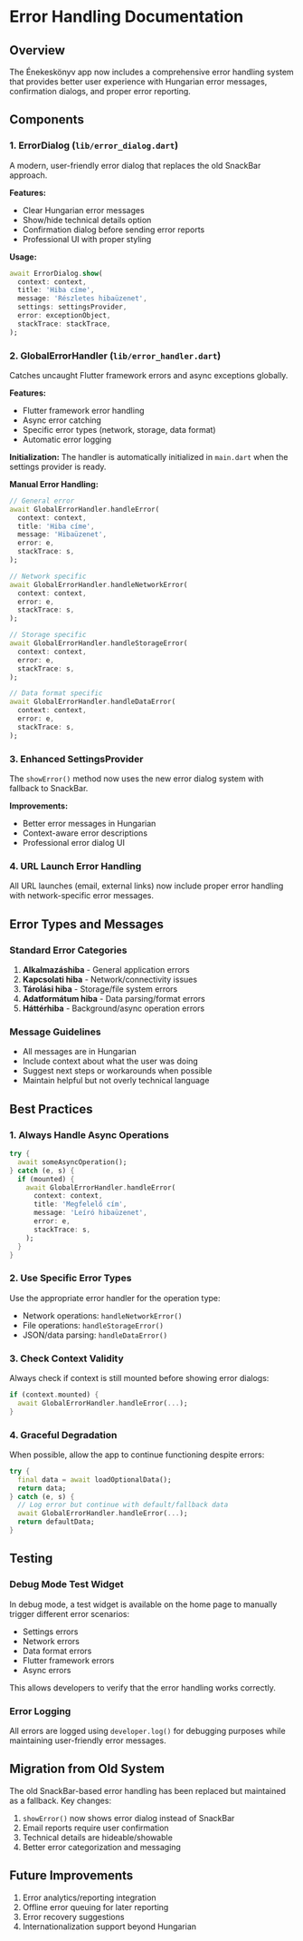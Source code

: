 # Error Handling Documentation

## Overview

The Énekeskönyv app now includes a comprehensive error handling system that provides better user experience with Hungarian error messages, confirmation dialogs, and proper error reporting.

## Components

### 1. ErrorDialog (`lib/error_dialog.dart`)

A modern, user-friendly error dialog that replaces the old SnackBar approach.

**Features:**
- Clear Hungarian error messages
- Show/hide technical details option
- Confirmation dialog before sending error reports
- Professional UI with proper styling

**Usage:**
```dart
await ErrorDialog.show(
  context: context,
  title: 'Hiba címe',
  message: 'Részletes hibaüzenet',
  settings: settingsProvider,
  error: exceptionObject,
  stackTrace: stackTrace,
);
```

### 2. GlobalErrorHandler (`lib/error_handler.dart`)

Catches uncaught Flutter framework errors and async exceptions globally.

**Features:**
- Flutter framework error handling
- Async error catching
- Specific error types (network, storage, data format)
- Automatic error logging

**Initialization:**
The handler is automatically initialized in `main.dart` when the settings provider is ready.

**Manual Error Handling:**
```dart
// General error
await GlobalErrorHandler.handleError(
  context: context,
  title: 'Hiba címe',
  message: 'Hibaüzenet',
  error: e,
  stackTrace: s,
);

// Network specific
await GlobalErrorHandler.handleNetworkError(
  context: context,
  error: e,
  stackTrace: s,
);

// Storage specific
await GlobalErrorHandler.handleStorageError(
  context: context,
  error: e,
  stackTrace: s,
);

// Data format specific
await GlobalErrorHandler.handleDataError(
  context: context,
  error: e,
  stackTrace: s,
);
```

### 3. Enhanced SettingsProvider

The `showError()` method now uses the new error dialog system with fallback to SnackBar.

**Improvements:**
- Better error messages in Hungarian
- Context-aware error descriptions
- Professional error dialog UI

### 4. URL Launch Error Handling

All URL launches (email, external links) now include proper error handling with network-specific error messages.

## Error Types and Messages

### Standard Error Categories

1. **Alkalmazáshiba** - General application errors
2. **Kapcsolati hiba** - Network/connectivity issues
3. **Tárolási hiba** - Storage/file system errors
4. **Adatformátum hiba** - Data parsing/format errors
5. **Háttérhiba** - Background/async operation errors

### Message Guidelines

- All messages are in Hungarian
- Include context about what the user was doing
- Suggest next steps or workarounds when possible
- Maintain helpful but not overly technical language

## Best Practices

### 1. Always Handle Async Operations

```dart
try {
  await someAsyncOperation();
} catch (e, s) {
  if (mounted) {
    await GlobalErrorHandler.handleError(
      context: context,
      title: 'Megfelelő cím',
      message: 'Leíró hibaüzenet',
      error: e,
      stackTrace: s,
    );
  }
}
```

### 2. Use Specific Error Types

Use the appropriate error handler for the operation type:
- Network operations: `handleNetworkError()`
- File operations: `handleStorageError()`
- JSON/data parsing: `handleDataError()`

### 3. Check Context Validity

Always check if context is still mounted before showing error dialogs:

```dart
if (context.mounted) {
  await GlobalErrorHandler.handleError(...);
}
```

### 4. Graceful Degradation

When possible, allow the app to continue functioning despite errors:

```dart
try {
  final data = await loadOptionalData();
  return data;
} catch (e, s) {
  // Log error but continue with default/fallback data
  await GlobalErrorHandler.handleError(...);
  return defaultData;
}
```

## Testing

### Debug Mode Test Widget

In debug mode, a test widget is available on the home page to manually trigger different error scenarios:

- Settings errors
- Network errors
- Data format errors
- Flutter framework errors
- Async errors

This allows developers to verify that the error handling works correctly.

### Error Logging

All errors are logged using `developer.log()` for debugging purposes while maintaining user-friendly error messages.

## Migration from Old System

The old SnackBar-based error handling has been replaced but maintained as a fallback. Key changes:

1. `showError()` now shows error dialog instead of SnackBar
2. Email reports require user confirmation
3. Technical details are hideable/showable
4. Better error categorization and messaging

## Future Improvements

1. Error analytics/reporting integration
2. Offline error queuing for later reporting
3. Error recovery suggestions
4. Internationalization support beyond Hungarian